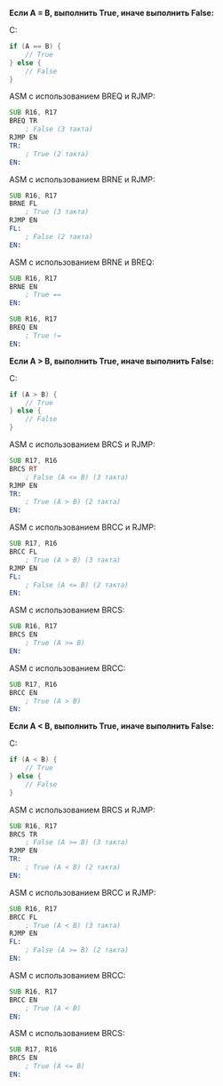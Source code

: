  **Если A = B, выполнить True, иначе выполнить False:**

C:
```c
if (A == B) {
    // True
} else {
    // False
}
```
ASM с использованием BREQ и RJMP:
```asm
SUB R16, R17
BREQ TR
    ; False (3 такта)
RJMP EN
TR:
    ; True (2 такта)
EN:
```
ASM с использованием BRNE и RJMP:
```asm
SUB R16, R17
BRNE FL
    ; True (3 такта)
RJMP EN
FL:
    ; False (2 такта)
EN:
```
ASM с использованием BRNE и BREQ:
```asm
SUB R16, R17
BRNE EN
    ; True ==
EN:

SUB R16, R17
BREQ EN
    ; True !=
EN:
```
**Если A > B, выполнить True, иначе выполнить False:**

C:
```c
if (A > B) {
    // True
} else {
    // False
}
```
ASM с использованием BRCS и RJMP:
```asm
SUB R17, R16
BRCS RT
    ; False (A <= B) (3 такта)
RJMP EN
TR:
    ; True (A > B) (2 такта)
EN:
```
ASM с использованием BRCC и RJMP:
```asm
SUB R17, R16
BRCC FL
    ; True (A > B) (3 такта)
RJMP EN
FL:
    ; False (A <= B) (2 такта)
EN:
```
ASM с использованием BRCS:
```asm
SUB R16, R17
BRCS EN
    ; True (A >= B)
EN:
```
ASM с использованием BRCC:
```asm
SUB R17, R16
BRCC EN
    ; True (A > B)
EN:
```

**Если A < B, выполнить True, иначе выполнить False:**

С:
```c
if (A < B) {
    // True
} else {
    // False
}
```
ASM с использованием BRCS и RJMP:
```asm
SUB R16, R17
BRCS TR
    ; False (A >= B) (3 такта)
RJMP EN
TR:
    ; True (A < B) (2 такта)
EN:
```
ASM с использованием BRCC и RJMP:
```asm
SUB R16, R17
BRCC FL
    ; True (A < B) (3 такта)
RJMP EN
FL:
    ; False (A >= B) (2 такта)
EN:
```
ASM с использованием BRCC:
```asm
SUB R16, R17
BRCC EN
    ; True (A < B)
EN:
```
ASM с использованием BRCS:
```asm
SUB R17, R16
BRCS EN
    ; True (A <= B)
EN:
```
